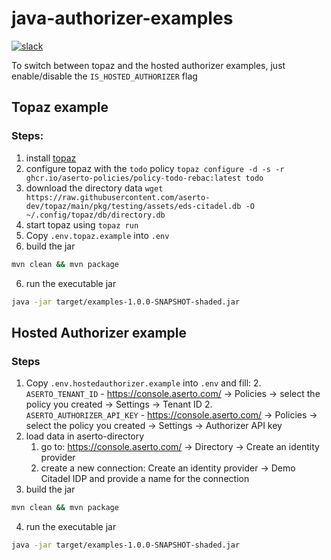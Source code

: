 # java-authorizer-examples
[![slack](https://img.shields.io/badge/slack-Aserto%20Community-brightgreen)](https://asertocommunity.slack.com)

To switch between topaz and the hosted authorizer examples, just enable/disable the `IS_HOSTED_AUTHORIZER` flag

## Topaz example
### Steps:
1. install [topaz](https://github.com/aserto-dev/topaz#installation)
2. configure topaz with the `todo` policy `topaz configure -d -s -r ghcr.io/aserto-policies/policy-todo-rebac:latest todo`
3. download the directory data `wget https://raw.githubusercontent.com/aserto-dev/topaz/main/pkg/testing/assets/eds-citadel.db -O ~/.config/topaz/db/directory.db`
4. start topaz using `topaz run`
5. Copy `.env.topaz.example` into `.env`
6. build the jar
```bash
mvn clean && mvn package
```
6. run the executable jar
```bash
java -jar target/examples-1.0.0-SNAPSHOT-shaded.jar
```

## Hosted Authorizer example

### Steps

1. Copy `.env.hostedauthorizer.example` into `.env` and fill:
   2. `ASERTO_TENANT_ID` - https://console.aserto.com/ -> Policies -> select the policy you created -> Settings -> Tenant ID
   2. `ASERTO_AUTHORIZER_API_KEY` - https://console.aserto.com/ -> Policies -> select the policy you created -> Settings -> Authorizer API key
2. load data in aserto-directory
   1. go to: https://console.aserto.com/ -> Directory -> Create an identity provider 
   2. create a new connection: Create an identity provider  -> Demo Citadel IDP and provide a name for the connection
3. build the jar
```bash
mvn clean && mvn package
```
4. run the executable jar
```bash
java -jar target/examples-1.0.0-SNAPSHOT-shaded.jar
```
